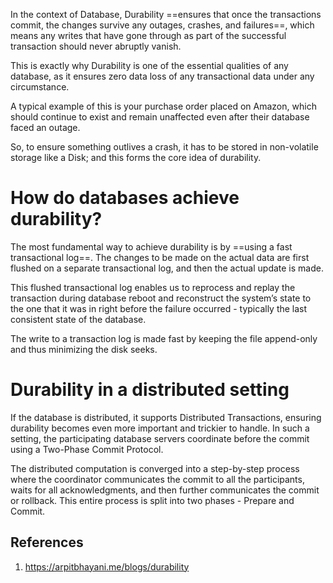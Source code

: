 In the context of Database, Durability ==ensures that once the transactions commit, the changes survive any outages, crashes, and failures==, which means any writes that have gone through as part of the successful transaction should never abruptly vanish.

This is exactly why Durability is one of the essential qualities of any database, as it ensures zero data loss of any transactional data under any circumstance.

A typical example of this is your purchase order placed on Amazon, which should continue to exist and remain unaffected even after their database faced an outage. 

So, to ensure something outlives a crash, it has to be stored in non-volatile storage like a Disk; and this forms the core idea of durability.

# How do databases achieve durability?

The most fundamental way to achieve durability is by ==using a fast transactional log==. The changes to be made on the actual data are first flushed on a separate transactional log, and then the actual update is made.

This flushed transactional log enables us to reprocess and replay the transaction during database reboot and reconstruct the system’s state to the one that it was in right before the failure occurred - typically the last consistent state of the database. 

The write to a transaction log is made fast by keeping the file append-only and thus minimizing the disk seeks.

# Durability in a distributed setting

If the database is distributed, it supports Distributed Transactions, ensuring durability becomes even more important and trickier to handle. In such a setting, the participating database servers coordinate before the commit using a Two-Phase Commit Protocol.

The distributed computation is converged into a step-by-step process where the coordinator communicates the commit to all the participants, waits for all acknowledgments, and then further communicates the commit or rollback. This entire process is split into two phases - Prepare and Commit.

## References
1. https://arpitbhayani.me/blogs/durability

